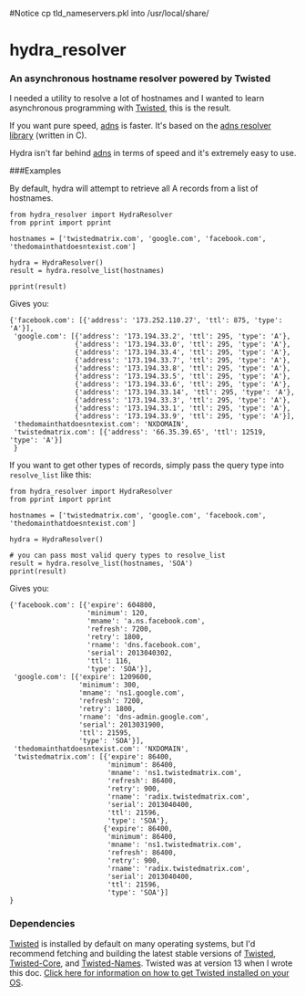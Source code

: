 #Notice
cp tld_nameservers.pkl into /usr/local/share/

# hydra_resolver


### An asynchronous hostname resolver powered by Twisted

I needed a utility to resolve a lot of hostnames and I wanted to learn asynchronous programming with [Twisted](http://twistedmatrix.com), this is the result.

If you want pure speed, [adns](https://code.google.com/p/adns-python/) is faster. It's based on the [adns resolver library](http://www.chiark.greenend.org.uk/~ian/adns/) (written in C).

Hydra isn't far behind [adns](https://code.google.com/p/adns-python/) in terms of speed and it's extremely easy to use. 

###Examples

By default, hydra will attempt to retrieve all A records from a list of hostnames. 

```
from hydra_resolver import HydraResolver
from pprint import pprint 

hostnames = ['twistedmatrix.com', 'google.com', 'facebook.com', 'thedomainthatdoesntexist.com']

hydra = HydraResolver()
result = hydra.resolve_list(hostnames)

pprint(result)
```


Gives you:

```
{'facebook.com': [{'address': '173.252.110.27', 'ttl': 875, 'type': 'A'}],
 'google.com': [{'address': '173.194.33.2', 'ttl': 295, 'type': 'A'},
                {'address': '173.194.33.0', 'ttl': 295, 'type': 'A'},
                {'address': '173.194.33.4', 'ttl': 295, 'type': 'A'},
                {'address': '173.194.33.7', 'ttl': 295, 'type': 'A'},
                {'address': '173.194.33.8', 'ttl': 295, 'type': 'A'},
                {'address': '173.194.33.5', 'ttl': 295, 'type': 'A'},
                {'address': '173.194.33.6', 'ttl': 295, 'type': 'A'},
                {'address': '173.194.33.14', 'ttl': 295, 'type': 'A'},
                {'address': '173.194.33.3', 'ttl': 295, 'type': 'A'},
                {'address': '173.194.33.1', 'ttl': 295, 'type': 'A'},
                {'address': '173.194.33.9', 'ttl': 295, 'type': 'A'}],
 'thedomainthatdoesntexist.com': 'NXDOMAIN',
 'twistedmatrix.com': [{'address': '66.35.39.65', 'ttl': 12519, 'type': 'A'}]
 }
```

If you want to get other types of records, simply pass the query type into `resolve_list` like this: 

```
from hydra_resolver import HydraResolver
from pprint import pprint 

hostnames = ['twistedmatrix.com', 'google.com', 'facebook.com', 'thedomainthatdoesntexist.com']

hydra = HydraResolver()

# you can pass most valid query types to resolve_list
result = hydra.resolve_list(hostnames, 'SOA')
pprint(result)
```


Gives you:

```
{'facebook.com': [{'expire': 604800,
                   'minimum': 120,
                   'mname': 'a.ns.facebook.com',
                   'refresh': 7200,
                   'retry': 1800,
                   'rname': 'dns.facebook.com',
                   'serial': 2013040302,
                   'ttl': 116,
                   'type': 'SOA'}],
 'google.com': [{'expire': 1209600,
                 'minimum': 300,
                 'mname': 'ns1.google.com',
                 'refresh': 7200,
                 'retry': 1800,
                 'rname': 'dns-admin.google.com',
                 'serial': 2013031900,
                 'ttl': 21595,
                 'type': 'SOA'}],
 'thedomainthatdoesntexist.com': 'NXDOMAIN',
 'twistedmatrix.com': [{'expire': 86400,
                        'minimum': 86400,
                        'mname': 'ns1.twistedmatrix.com',
                        'refresh': 86400,
                        'retry': 900,
                        'rname': 'radix.twistedmatrix.com',
                        'serial': 2013040400,
                        'ttl': 21596,
                        'type': 'SOA'},
                       {'expire': 86400,
                        'minimum': 86400,
                        'mname': 'ns1.twistedmatrix.com',
                        'refresh': 86400,
                        'retry': 900,
                        'rname': 'radix.twistedmatrix.com',
                        'serial': 2013040400,
                        'ttl': 21596,
                        'type': 'SOA'}]
}
```

### Dependencies

[Twisted](http://twistedmatrix.com/trac/wiki/Downloads) is installed by default on many operating systems, but I'd recommend fetching and building the latest stable versions of [Twisted](http://twistedmatrix.com/Releases/Twisted/13.0/Twisted-13.0.0.tar.bz2), [Twisted-Core](http://twistedmatrix.com/Releases/Core/13.0/TwistedCore-13.0.0.tar.bz2), and [Twisted-Names](http://twistedmatrix.com/Releases/Names/13.0/TwistedNames-13.0.0.tar.bz2). Twisted was at version 13 when I wrote this doc. [Click here for information on how to get Twisted installed on your OS](http://twistedmatrix.com/trac/wiki/Downloads).
